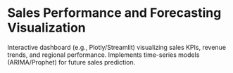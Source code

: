 # Sales Performance and Forecasting Visualization
Interactive dashboard (e.g., Plotly/Streamlit) visualizing sales KPIs, revenue trends, and regional performance. Implements time-series models (ARIMA/Prophet) for future sales prediction.

